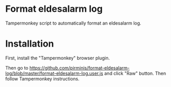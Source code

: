 # Format eldesalarm log
Tampermonkey script to automatically format an eldesalarm log.

# Installation
First, install the "Tampermonkey" browser plugin.

Then go to https://github.com/pirminis/format-eldesalarm-log/blob/master/format-eldesalarm-log.user.js and click "Raw" button. Then follow Tampermonkey instructions.

